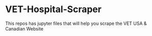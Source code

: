 # VET-Hospital-Scraper
This repos has jupyter files that will help you scrape the VET USA &amp; Canadian Website
